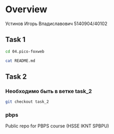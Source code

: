 # Overview 
Устинов Игорь Владиславович 5140904/40102

## Task 1

```sh
cd 04.pico-foxweb
```
```sh
cat README.md
```

## Task 2

### Необходимо быть в ветке task_2

```sh
git checkout task_2
```

### pbps
Public repo for PBPS course (HSSE IKNT SPBPU) 
